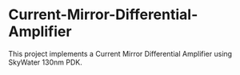 # Current-Mirror-Differential-Amplifier
This project implements a Current Mirror Differential Amplifier using SkyWater 130nm PDK. 

